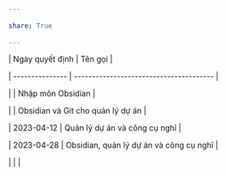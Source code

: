 ---  
share: True  
---  
| Ngày quyết định | Tên gọi                                 |  
| --------------- | --------------------------------------- |  
|                 | Nhập môn Obsidian                       |  
|                 | Obsidian và Git cho quản lý dự án       |  
| 2023-04-12      | Quản lý dự án và công cụ nghĩ           |  
| 2023-04-28      | Obsidian, quản lý dự án và công cụ nghĩ |  
|                 |                                         |  
